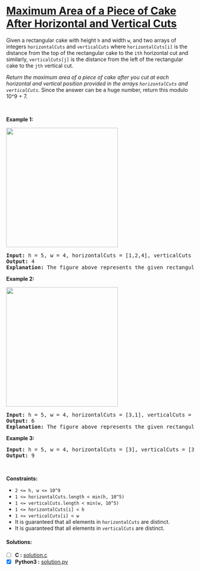 # [Maximum Area of a Piece of Cake After Horizontal and Vertical Cuts](https://leetcode.com/explore/challenge/card/june-leetcoding-challenge-2021/603/week-1-june-1st-june-7th/3766/)
<p>Given a rectangular cake with height <code>h</code> and width <code>w</code>, and two arrays of integers <code>horizontalCuts</code> and <code>verticalCuts</code> where <code>horizontalCuts[i]</code> is the distance from the top of the rectangular cake to the <code>ith</code> horizontal cut&nbsp;and similarly, <code>verticalCuts[j]</code> is the distance from the&nbsp;left of the rectangular cake to the <code>jth</code>&nbsp;vertical cut.</p>

<p><em>Return the maximum area of a piece of cake after you cut at each horizontal and vertical position provided in the arrays <code>horizontalCuts</code> and <code>verticalCuts</code>.&nbsp;</em>Since the answer can be a huge number, return this modulo 10^9 + 7.</p>

<p>&nbsp;</p>
<p><strong>Example 1:</strong></p>

<p><img alt="" src="https://assets.leetcode.com/uploads/2020/05/14/leetcode_max_area_2.png" style="width: 300px; height: 320px;"></p>

<pre><strong>Input:</strong> h = 5, w = 4, horizontalCuts = [1,2,4], verticalCuts = [1,3]
<strong>Output:</strong> 4 
<strong>Explanation:</strong> The figure above represents the given rectangular cake. Red lines are the horizontal and vertical cuts. After you cut the cake, the green piece of cake has the maximum area.
</pre>

<p><strong>Example 2:</strong></p>

<p><strong><img alt="" src="https://assets.leetcode.com/uploads/2020/05/14/leetcode_max_area_3.png" style="width: 300px; height: 320px;"></strong></p>

<pre><strong>Input:</strong> h = 5, w = 4, horizontalCuts = [3,1], verticalCuts = [1]
<strong>Output:</strong> 6
<strong>Explanation:</strong> The figure above represents the given rectangular cake. Red lines are the horizontal and vertical cuts. After you cut the cake, the green and yellow pieces of cake have the maximum area.
</pre>

<p><strong>Example 3:</strong></p>

<pre><strong>Input:</strong> h = 5, w = 4, horizontalCuts = [3], verticalCuts = [3]
<strong>Output:</strong> 9
</pre>

<p>&nbsp;</p>
<p><strong>Constraints:</strong></p>

<ul>
	<li><code>2 &lt;= h,&nbsp;w &lt;= 10^9</code></li>
	<li><code>1 &lt;=&nbsp;horizontalCuts.length &lt;&nbsp;min(h, 10^5)</code></li>
	<li><code>1 &lt;=&nbsp;verticalCuts.length &lt; min(w, 10^5)</code></li>
	<li><code>1 &lt;=&nbsp;horizontalCuts[i] &lt; h</code></li>
	<li><code>1 &lt;=&nbsp;verticalCuts[i] &lt; w</code></li>
	<li>It is guaranteed that all elements in&nbsp;<code>horizontalCuts</code>&nbsp;are distinct.</li>
	<li>It is guaranteed that all elements in <code>verticalCuts</code>&nbsp;are distinct.</li>
</ul>


#### Solutions:
- [ ] **C :** [solution.c](solution.c)
- [x] **Python3 :** [solution.py](solution.py)
